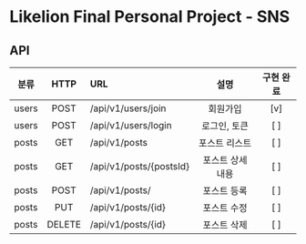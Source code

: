 # Likelion Final Personal Project - SNS 

## API
| 분류    |  HTTP  | URL                 |    설명     | 구현 완료 |
|-------|:------:|:--------------------|:---------:|:-----:|
| users |  POST  | /api/v1/users/join  |   회원가입    |  [v]  |
| users |  POST  | /api/v1/users/login |  로그인, 토큰  |  [ ]  |
| posts |  GET   | /api/v1/posts       |  포스트 리스트  |  [ ]  |
| posts |  GET   | /api/v1/posts/{postsId} | 포스트 상세 내용 |  [ ]  |
| posts |  POST  | /api/v1/posts/      |  포스트 등록   |  [ ]  |
| posts |  PUT   | /api/v1/posts/{id}  |  포스트 수정   |  [ ]  |
| posts | DELETE | /api/v1/posts/{id}  |  포스트 삭제   |  [ ]  |
